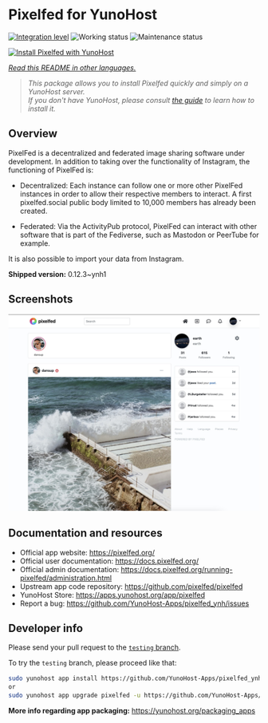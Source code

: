 <!--
N.B.: This README was automatically generated by <https://github.com/YunoHost/apps/tree/master/tools/readme_generator>
It shall NOT be edited by hand.
-->

# Pixelfed for YunoHost

[![Integration level](https://apps.yunohost.org/badge/integration/pixelfed)](https://ci-apps.yunohost.org/ci/apps/pixelfed/)
![Working status](https://apps.yunohost.org/badge/state/pixelfed)
![Maintenance status](https://apps.yunohost.org/badge/maintained/pixelfed)

[![Install Pixelfed with YunoHost](https://install-app.yunohost.org/install-with-yunohost.svg)](https://install-app.yunohost.org/?app=pixelfed)

*[Read this README in other languages.](./ALL_README.md)*

> *This package allows you to install Pixelfed quickly and simply on a YunoHost server.*  
> *If you don't have YunoHost, please consult [the guide](https://yunohost.org/install) to learn how to install it.*

## Overview

PixelFed is a decentralized and federated image sharing software under development.
In addition to taking over the functionality of Instagram, the functioning of PixelFed is:

* Decentralized: Each instance can follow one or more other PixelFed instances in order to allow their respective members to interact. A first pixelfed.social public body limited to 10,000 members has already been created.

* Federated: Via the ActivityPub protocol, PixelFed can interact with other software that is part of the Fediverse, such as Mastodon or PeerTube for example.

It is also possible to import your data from Instagram. 

**Shipped version:** 0.12.3~ynh1

## Screenshots

![Screenshot of Pixelfed](./doc/screenshots/screenshots.jpg)

## Documentation and resources

- Official app website: <https://pixelfed.org/>
- Official user documentation: <https://docs.pixelfed.org/>
- Official admin documentation: <https://docs.pixelfed.org/running-pixelfed/administration.html>
- Upstream app code repository: <https://github.com/pixelfed/pixelfed>
- YunoHost Store: <https://apps.yunohost.org/app/pixelfed>
- Report a bug: <https://github.com/YunoHost-Apps/pixelfed_ynh/issues>

## Developer info

Please send your pull request to the [`testing` branch](https://github.com/YunoHost-Apps/pixelfed_ynh/tree/testing).

To try the `testing` branch, please proceed like that:

```bash
sudo yunohost app install https://github.com/YunoHost-Apps/pixelfed_ynh/tree/testing --debug
or
sudo yunohost app upgrade pixelfed -u https://github.com/YunoHost-Apps/pixelfed_ynh/tree/testing --debug
```

**More info regarding app packaging:** <https://yunohost.org/packaging_apps>
